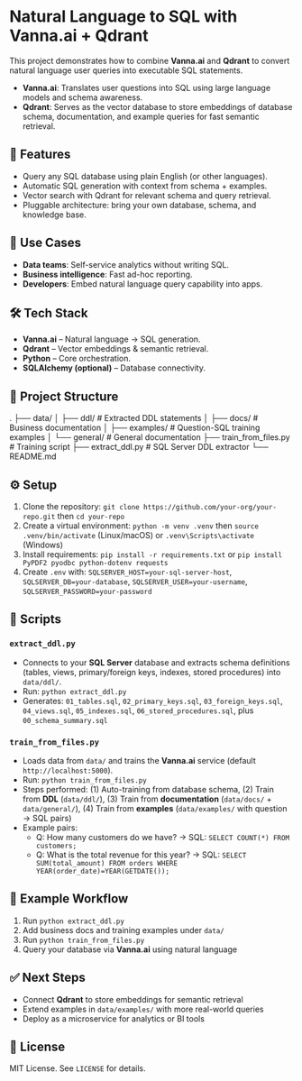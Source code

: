 # Natural Language to SQL with Vanna.ai + Qdrant
This project demonstrates how to combine **Vanna.ai** and **Qdrant** to convert natural language user queries into executable SQL statements.
- **Vanna.ai**: Translates user questions into SQL using large language models and schema awareness.
- **Qdrant**: Serves as the vector database to store embeddings of database schema, documentation, and example queries for fast semantic retrieval.

## 🔑 Features
- Query any SQL database using plain English (or other languages).
- Automatic SQL generation with context from schema + examples.
- Vector search with Qdrant for relevant schema and query retrieval.
- Pluggable architecture: bring your own database, schema, and knowledge base.

## 🚀 Use Cases
- **Data teams**: Self-service analytics without writing SQL.
- **Business intelligence**: Fast ad-hoc reporting.
- **Developers**: Embed natural language query capability into apps.

## 🛠️ Tech Stack
- **Vanna.ai** – Natural language → SQL generation.
- **Qdrant** – Vector embeddings & semantic retrieval.
- **Python** – Core orchestration.
- **SQLAlchemy (optional)** – Database connectivity.

## 📂 Project Structure
.
├── data/
│   ├── ddl/          # Extracted DDL statements
│   ├── docs/         # Business documentation
│   ├── examples/     # Question-SQL training examples
│   └── general/      # General documentation
├── train_from_files.py   # Training script
├── extract_ddl.py        # SQL Server DDL extractor
└── README.md

## ⚙️ Setup
1) Clone the repository: `git clone https://github.com/your-org/your-repo.git` then `cd your-repo`
2) Create a virtual environment: `python -m venv .venv` then `source .venv/bin/activate` (Linux/macOS) or `.venv\Scripts\activate` (Windows)
3) Install requirements: `pip install -r requirements.txt` or `pip install PyPDF2 pyodbc python-dotenv requests`
4) Create `.env` with: `SQLSERVER_HOST=your-sql-server-host`, `SQLSERVER_DB=your-database`, `SQLSERVER_USER=your-username`, `SQLSERVER_PASSWORD=your-password`

## 📑 Scripts
### `extract_ddl.py`
- Connects to your **SQL Server** database and extracts schema definitions (tables, views, primary/foreign keys, indexes, stored procedures) into `data/ddl/`.
- Run: `python extract_ddl.py`
- Generates: `01_tables.sql`, `02_primary_keys.sql`, `03_foreign_keys.sql`, `04_views.sql`, `05_indexes.sql`, `06_stored_procedures.sql`, plus `00_schema_summary.sql`

### `train_from_files.py`
- Loads data from `data/` and trains the **Vanna.ai** service (default `http://localhost:5000`).
- Run: `python train_from_files.py`
- Steps performed: (1) Auto-training from database schema, (2) Train from **DDL** (`data/ddl/`), (3) Train from **documentation** (`data/docs/` + `data/general/`), (4) Train from **examples** (`data/examples/` with question → SQL pairs)
- Example pairs:
  - Q: How many customers do we have? → SQL: `SELECT COUNT(*) FROM customers;`
  - Q: What is the total revenue for this year? → SQL: `SELECT SUM(total_amount) FROM orders WHERE YEAR(order_date)=YEAR(GETDATE());`

## 📝 Example Workflow
1) Run `python extract_ddl.py`
2) Add business docs and training examples under `data/`
3) Run `python train_from_files.py`
4) Query your database via **Vanna.ai** using natural language

## ✅ Next Steps
- Connect **Qdrant** to store embeddings for semantic retrieval
- Extend examples in `data/examples/` with more real-world queries
- Deploy as a microservice for analytics or BI tools

## 📜 License
MIT License. See `LICENSE` for details.
